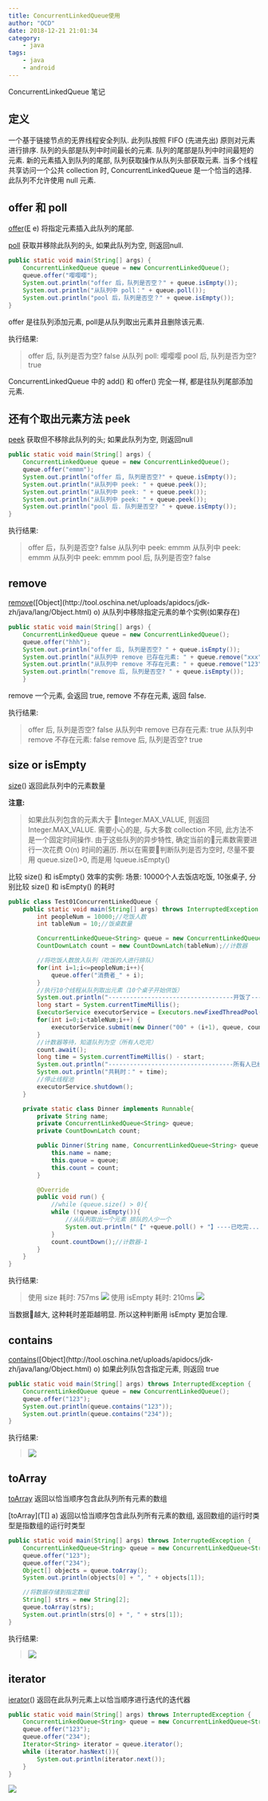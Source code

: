 ```yaml
---
title: ConcurrentLinkedQueue使用
author: "OCD"
date: 2018-12-21 21:01:34
category:
    - java
tags:
    - java
    - android
---
```


ConcurrentLinkedQueue 笔记


## 定义

一个基于链接节点的无界线程安全列队. 此列队按照 FIFO (先进先出) 原则对元素进行排序. 队列的头部是队列中时间最长的元素. 队列的尾部是队列中时间最短的元素.
新的元素插入到队列的尾部, 队列获取操作从队列头部获取元素. 当多个线程共享访问一个公共 collection 时, ConcurrentLinkedQueue 是一个恰当的选择. 此队列不允许使用 null 元素.


## offer 和 poll

[offer](http://tool.oschina.net/uploads/apidocs/jdk-zh/java/util/concurrent/ConcurrentLinkedQueue.html#offer(E))([E](http://tool.oschina.net/uploads/apidocs/jdk-zh/java/util/concurrent/ConcurrentLinkedQueue.html) e)
将指定元素插入此队列的尾部.

[poll](http://tool.oschina.net/uploads/apidocs/jdk-zh/java/util/concurrent/ConcurrentLinkedQueue.html#poll())
获取并移除此队列的头, 如果此队列为空, 则返回null.

``` java
public static void main(String[] args) {
    ConcurrentLinkedQueue queue = new ConcurrentLinkedQueue();
    queue.offer("嘤嘤嘤");
    System.out.println("offer 后，队列是否空？" + queue.isEmpty());
    System.out.println("从队列中 poll：" + queue.poll());
    System.out.println("pool 后，队列是否空？" + queue.isEmpty());
}
```

offer 是往队列添加元素, poll是从队列取出元素并且删除该元素.

执行结果:
> offer 后, 队列是否为空? false
从队列 poll: 嘤嘤嘤
pool 后, 队列是否为空? true

ConcurrentLinkedQueue 中的 add() 和 offer() 完全一样, 都是往队列尾部添加元素.


## 还有个取出元素方法 peek

[peek](http://tool.oschina.net/uploads/apidocs/jdk-zh/java/util/concurrent/ConcurrentLinkedQueue.html#peek())
获取但不移除此队列的头; 如果此队列为空, 则返回null

``` java
public static void main(String[] args) {
    ConcurrentLinkedQueue queue = new ConcurrentLinkedQueue();
    queue.offer("emmm");
    System.out.println("offer 后, 队列是否空?" + queue.isEmpty());
    System.out.println("从队列中 peek: " + queue.peek());
    System.out.println("从队列中 peek: " + queue.peek());
    System.out.println("从队列中 peek: " + queue.peek());
    System.out.println("pool 后. 队列是否空? " + queue.isEmpty());
}
```

执行结果:
> offer 后，队列是否空? false
从队列中 peek: emmm
从队列中 peek: emmm
从队列中 peek: emmm
pool 后, 队列是否空? false


## remove

[remove](http://tool.oschina.net/uploads/apidocs/jdk-zh/java/util/concurrent/ConcurrentLinkedQueue.html#remove(java.lang.Object))([Object](http://tool.oschina.net/uploads/apidocs/jdk-zh/java/lang/Object.html) o)
从队列中移除指定元素的单个实例(如果存在)

``` java
public static void main(String[] args) {
    ConcurrentLinkedQueue queue = new ConcurrentLinkedQueue();
    queue.offer("hhh");
    System.out.println("offer 后, 队列是否空? " + queue.isEmpty());
    System.out.println("从队列中 remove 已存在元素: " + queue.remove("xxx"));
    System.out.println("从队列中 remove 不存在元素: " + queue.remove("123"));
    System.out.println("remove 后, 队列是否空? " + queue.isEmpty());
    }
```

remove 一个元素, 会返回 true, remove 不存在元素, 返回 false.

执行结果:

> offer 后, 队列是否空? false
从队列中 remove 已存在元素: true
从队列中 remove 不存在元素: false
remove 后, 队列是否空? true


## size or isEmpty

[size](http://tool.oschina.net/uploads/apidocs/jdk-zh/java/util/concurrent/ConcurrentLinkedQueue.html#size())()
返回此队列中的元素数量

__注意:__
> 如果此队列包含的元素大于 Integer.MAX_VALUE, 则返回 Integer.MAX_VALUE. 需要小心的是, 与大多数 collection 不同, 此方法不是一个固定时间操作. 由于这些队列的异步特性, 确定当前的元素数需要进行一次花费 O(n) 时间的遍历.
所以在需要判断队列是否为空时, 尽量不要用 queue.size()>0, 而是用 !queue.isEmpty()

比较 size() 和 isEmpty() 效率的实例:
场景: 10000个人去饭店吃饭, 10张桌子, 分别比较 size() 和 isEmpty() 的耗时

``` java
public class Test01ConcurrentLinkedQueue {
    public static void main(String[] args) throws InterruptedException {
        int peopleNum = 10000;//吃饭人数
        int tableNum = 10;//饭桌数量

        ConcurrentLinkedQueue<String> queue = new ConcurrentLinkedQueue<>();
        CountDownLatch count = new CountDownLatch(tableNum);//计数器

        //将吃饭人数放入队列（吃饭的人进行排队）
        for(int i=1;i<=peopleNum;i++){
            queue.offer("消费者_" + i);
        }
        //执行10个线程从队列取出元素（10个桌子开始供饭）
        System.out.println("-----------------------------------开饭了-----------------------------------");
        long start = System.currentTimeMillis();
        ExecutorService executorService = Executors.newFixedThreadPool(tableNum);
        for(int i=0;i<tableNum;i++) {
            executorService.submit(new Dinner("00" + (i+1), queue, count));
        }
        //计数器等待，知道队列为空（所有人吃完）
        count.await();
        long time = System.currentTimeMillis() - start;
        System.out.println("-----------------------------------所有人已经吃完-----------------------------------");
        System.out.println("共耗时：" + time);
        //停止线程池
        executorService.shutdown();
    }

    private static class Dinner implements Runnable{
        private String name;
        private ConcurrentLinkedQueue<String> queue;
        private CountDownLatch count;

        public Dinner(String name, ConcurrentLinkedQueue<String> queue, CountDownLatch count) {
            this.name = name;
            this.queue = queue;
            this.count = count;
        }

        @Override
        public void run() {
            //while (queue.size() > 0){
            while (!queue.isEmpty()){
                //从队列取出一个元素 排队的人少一个
                System.out.println("【" +queue.poll() + "】----已吃完...， 饭桌编号：" + name);
            }
            count.countDown();//计数器-1
        }
    }
}
```

执行结果:
> 使用 size 耗时: 757ms
![](https://github.com/OCD0711/MyPostImages/raw/master/006tNbRwgy1fyepm8ds8ij30g0049t91.jpg)
使用 isEmpty 耗时: 210ms
![](https://github.com/OCD0711/MyPostImages/raw/master/006tNbRwgy1fyepmvpgvdj30iw049dg5.jpg)

当数据越大, 这种耗时差距越明显. 所以这种判断用 isEmpty 更加合理.


## contains

[contains](http://tool.oschina.net/uploads/apidocs/jdk-zh/java/util/concurrent/ConcurrentLinkedQueue.html#contains(java.lang.Object))([Object](http://tool.oschina.net/uploads/apidocs/jdk-zh/java/lang/Object.html) o)
如果此列队包含指定元素, 则返回 true

``` java
public static void main(String[] args) throws InterruptedException {
    ConcurrentLinkedQueue queue = new ConcurrentLinkedQueue();
    queue.offer("123");
    System.out.println(queue.contains("123"));
    System.out.println(queue.contains("234"));
}
```

执行结果:
> ![](https://github.com/OCD0711/MyPostImages/raw/master/006tNbRwgy1fyeprtdib4j306z01at8h.jpg)


## toArray

[toArray](http://tool.oschina.net/uploads/apidocs/jdk-zh/java/util/concurrent/ConcurrentLinkedQueue.html#toArray())
返回以恰当顺序包含此队列所有元素的数组

[toArray](T[] a)
返回以恰当顺序包含此队列所有元素的数组, 返回数组的运行时类型是指数组的运行时类型
``` java
public static void main(String[] args) throws InterruptedException {
    ConcurrentLinkedQueue<String> queue = new ConcurrentLinkedQueue<String>();
    queue.offer("123");
    queue.offer("234");
    Object[] objects = queue.toArray();
    System.out.println(objects[0] + ", " + objects[1]);

    //将数据存储到指定数组
    String[] strs = new String[2];
    queue.toArray(strs);
    System.out.println(strs[0] + ", " + strs[1]);
}
```

执行结果:
> ![](https://github.com/OCD0711/MyPostImages/raw/master/006tNbRwgy1fyepuyo52ej305e01kjr6.jpg)


## iterator

[ierator](http://tool.oschina.net/uploads/apidocs/jdk-zh/java/util/concurrent/ConcurrentLinkedQueue.html#iterator())()
返回在此队列元素上以恰当顺序进行迭代的迭代器

``` java
public static void main(String[] args) throws InterruptedException {
    ConcurrentLinkedQueue<String> queue = new ConcurrentLinkedQueue<String>();
    queue.offer("123");
    queue.offer("234");
    Iterator<String> iterator = queue.iterator();
    while (iterator.hasNext()){
        System.out.println(iterator.next());
    }
}
```

![](https://github.com/OCD0711/MyPostImages/raw/master/006tNbRwgy1fyepyiyx30j305601f3ya.jpg)